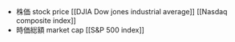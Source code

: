 - 株価 stock price
	[[DJIA Dow jones industrial average]]
	[[Nasdaq composite index]]
- 時価総額 market cap
    [[S&P 500 index]]
